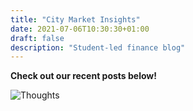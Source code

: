 ```yaml
---
title: "City Market Insights"
date: 2021-07-06T10:30:30+01:00
draft: false
description: "Student-led finance blog"
---
```


**Check out our recent posts below!**

![Thoughts](thoughts.jpg)
